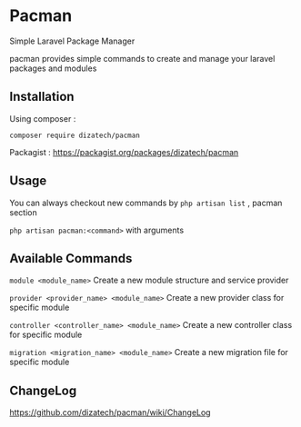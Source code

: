 # Pacman
Simple Laravel Package Manager

pacman provides simple commands to create and manage
your laravel packages and modules

## Installation
Using composer :

`composer require dizatech/pacman`

Packagist : https://packagist.org/packages/dizatech/pacman

## Usage
You can always checkout new commands by `php artisan list` ,
pacman section

`php artisan pacman:<command>` with arguments

## Available Commands

`module <module_name>`          Create a new module structure and service provider

`provider <provider_name> <module_name>`    Create a new provider class for specific module

`controller <controller_name> <module_name>`    Create a new controller class for specific module

`migration <migration_name> <module_name>`    Create a new migration file for specific module

## ChangeLog

https://github.com/dizatech/pacman/wiki/ChangeLog
